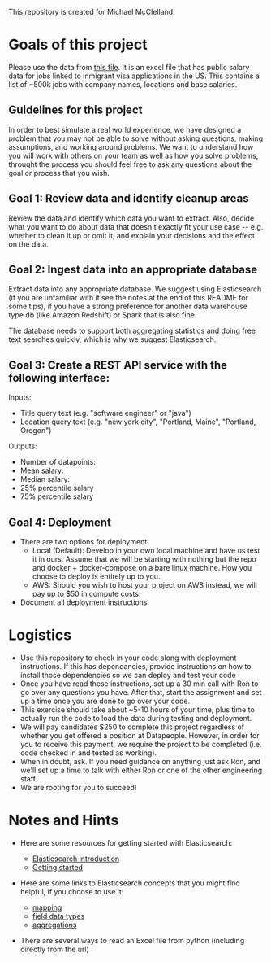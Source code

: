 This repository is created for Michael McClelland.


# Goals of this project
Please use the data from [this file](https://www.foreignlaborcert.doleta.gov/pdf/PerformanceData/2019/H-1B_Disclosure_Data_FY2019.xlsx). It is an excel file that has public salary data for jobs linked to inmigrant visa applications in the US. This contains a list of ~500k jobs with company names, locations and base salaries. 

## Guidelines for this project

In order to best simulate a real world experience, we have designed a problem that you may not be able to
solve without asking questions, making assumptions, and working around problems. We want to understand how you
will work with others on your team as well as how you solve problems, throught the process you should feel free to 
ask any questions about the goal or process that you wish.

## Goal 1: Review data and identify cleanup areas
Review the data and identify which data you want to extract. Also, decide what you want to do about data that doesn't exactly fit your use case -- e.g. whether to clean it up or omit it, and explain your decisions and the effect on the data.

## Goal 2: Ingest data into an appropriate database
Extract data into any appropriate database. We suggest using Elasticsearch (if you are unfamiliar with it see the notes at the end of this README for some tips), if you have a strong preference for another data warehouse type db (like Amazon Redshift) or Spark that is also fine.

The database needs to support both aggregating statistics and doing free text searches quickly, which is why we suggest Elasticsearch. 

## Goal 3: Create a REST API service with the following interface:
Inputs:
- Title query text (e.g. "software engineer" or "java")
- Location query text (e.g. "new york city", "Portland, Maine", "Portland, Oregon")

Outputs:
- Number of datapoints:
- Mean salary:
- Median salary:
- 25% percentile salary
- 75% percentile salary

## Goal 4: Deployment

- There are two options for deployment:
  - Local (Default): Develop in your own local machine and have us test it in ours. Assume that we will be starting with nothing but the repo and docker + docker-compose on a bare linux machine. How you choose to deploy is entirely up to you.
  - AWS: Should you wish to host your project on AWS instead, we will pay up to $50 in compute costs. 
- Document all deployment instructions. 

# Logistics
- Use this repository to check in your code along with deployment instructions. If this has dependancies, provide instructions on how to install those dependencies so we can deploy and test your code
- Once you have read these instructions, set up a 30 min call with Ron to go over any questions you have. After that, start the assignment and set up a time once you are done to go over your code. 
- This exercise should take about ~5-10 hours of your time, plus time to actually run the code to load the data during testing and deployment.
- We will pay candidates $250 to complete this project regardless of whether you get offered a position at Datapeople. However, in order for you to receive this payment, we require the project to be completed (i.e. code checked in and tested as working).
- When in doubt, ask. If you need guidance on anything just ask Ron, and we'll set up a time to talk with either Ron or one of the other engineering staff.
- We are rooting for you to succeed!

# Notes and Hints
- Here are some resources for getting started with Elasticsearch:
  - [Elasticsearch introduction](https://www.elastic.co/guide/en/elasticsearch/reference/7.12/elasticsearch-intro.html)
  - [Getting started](https://www.elastic.co/guide/en/elasticsearch/reference/7.12/getting-started.html)
  
- Here are some links to Elasticsearch concepts that you might find helpful, if you choose to use it:
  - [mapping](https://www.elastic.co/guide/en/elasticsearch/reference/current/mapping.html)
  - [field data types](https://www.elastic.co/guide/en/elasticsearch/reference/current/mapping-types.html)
  - [aggregations](https://www.elastic.co/guide/en/elasticsearch/reference/current/search-aggregations.html)

- There are several ways to read an Excel file from python (including directly from the url)
